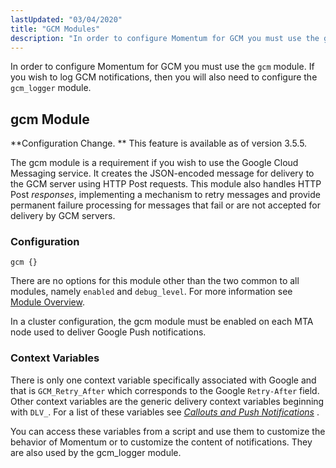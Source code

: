```yaml
---
lastUpdated: "03/04/2020"
title: "GCM Modules"
description: "In order to configure Momentum for GCM you must use the gcm module If you wish to log GCM notifications then you will also need to configure the gcm logger module Configuration Change This feature is available as of version 3 5 5 The gcm module is a requirement if..."
---
```



In order to configure Momentum for GCM you must use the `gcm` module. If you wish to log GCM notifications, then you will also need to configure the `gcm_logger` module.

## <a name="push.modules.gcm"></a> gcm Module

**Configuration Change. ** This feature is available as of version 3.5.5.

The gcm module is a requirement if you wish to use the Google Cloud Messaging service. It creates the JSON-encoded message for delivery to the GCM server using HTTP Post requests. This module also handles HTTP Post *responses*, implementing a mechanism to retry messages and provide permanent failure processing for messages that fail or are not accepted for delivery by GCM servers.

### <a name="push.configuration"></a> Configuration

`gcm {}`

There are no options for this module other than the two common to all modules, namely `enabled` and `debug_level`. For more information see [Module Overview](/momentum/3/3-reference/modules-overview-implicit).

In a cluster configuration, the gcm module must be enabled on each MTA node used to deliver Google Push notifications.

### <a name="push.gcm.context"></a> Context Variables

There is only one context variable specifically associated with Google and that is `GCM_Retry_After` which corresponds to the Google `Retry-After` field. Other context variables are the generic delivery context variables beginning with `DLV_`. For a list of these variables see [*Callouts and Push Notifications*](/momentum/3/3-push/push-generic-delivery-lua) .

You can access these variables from a script and use them to customize the behavior of Momentum or to customize the content of notifications. They are also used by the gcm_logger module.